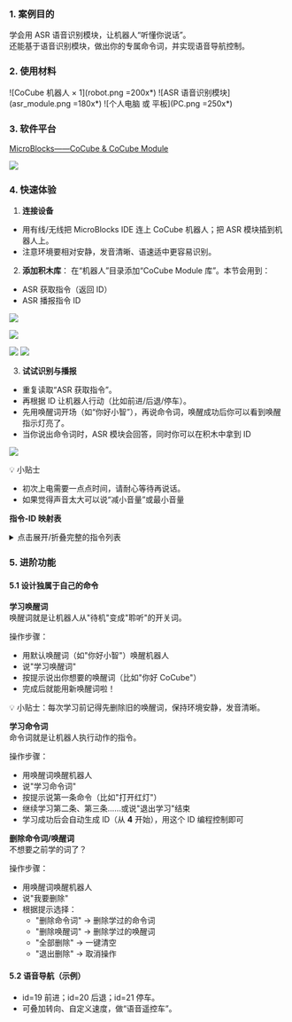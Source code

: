 ### 1. 案例目的

学会用 ASR 语音识别模块，让机器人“听懂你说话”。  
还能基于语音识别模块，做出你的专属命令词，并实现语音导航控制。

### 2. 使用材料

![CoCube 机器人 × 1](robot.png =200x*)
![ASR 语音识别模块](asr_module.png =180x*)
![个人电脑 或 平板](PC.png =250x*)

### 3. 软件平台

[MicroBlocks——CoCube & CoCube Module](https://microblocksfun.cn/run/microblocks.html#scripts=GP%20Scripts%0Adepends%20%27CoCube%27%20%27CoCube%20Module%27)

![](image-2.png)

### 4. 快速体验

1) **连接设备**  
- 用有线/无线把 MicroBlocks IDE 连上 CoCube 机器人；把 ASR 模块插到机器人上。  
- 注意环境要相对安静，发音清晰、语速适中更容易识别。

2) **添加积木库**：
在“机器人”目录添加“CoCube Module 库”。本节会用到：  
  - ASR 获取指令（返回 ID）  
  - ASR 播报指令 ID
  
![](image-1.png)

![](image.png)

![](scriptImage3526174.png)
![](scriptImage3536060.png)

3) **试试识别与播报**
- 重复读取“ASR 获取指令”。  
- 再根据 ID 让机器人行动（比如前进/后退/停车）。  
- 先用唤醒词开场（如“你好小智”），再说命令词，唤醒成功后你可以看到唤醒指示灯亮了。
- 当你说出命令词时，ASR 模块会回答，同时你可以在积木中拿到 ID

![](scriptImage3963949.png)

💡 小贴士  
- 初次上电需要一点点时间，请耐心等待再说话。  
- 如果觉得声音太大可以说“减小音量”或最小音量

**指令-ID 映射表**
<details>
<summary>点击展开/折叠完整的指令列表</summary>

| ID | 命令词       | 功能类型 | 播报语句 |
|----------|--------------|----------|----------|
| 1        | 学习的唤醒词 | 唤醒词   | 我在     |
| 2        | 你好小智     | 唤醒词   | 我在     |
| 3        | 小智你好     | 唤醒词   | 我在     |
| 4        | 第一个自定义 | 命令词   | 好的     |
| 5        | 第二个自定义 | 命令词   | 好的     |
| 6        | 第三个自定义 | 命令词   | 好的     |
| 7        | 第四个自定义 | 命令词   | 好的     |
| 8        | 第五个自定义 | 命令词   | 好的     |
| 9        | 第六个自定义 | 命令词   | 好的     |
| 10       | 第七个自定义 | 命令词   | 好的     |
| 11       | 第八个自定义 | 命令词   | 好的     |
| 12       | 第九个自定义 | 命令词   | 好的     |
| 13       | 第十个自定义 | 命令词   | 好的     |
| 14       | 第十一自定义 | 命令词   | 好的     |
| 15       | 第十二自定义 | 命令词   | 好的     |
| 16       | 第十三自定义 | 命令词   | 好的     |
| 17       | 第十四自定义 | 命令词   | 好的     |
| 18       | 第十五自定义 | 命令词   | 好的     |
| 19       | 前进         | 命令词   | 开始前进 |
| 20       | 后退         | 命令词   | 开始后退 |
| 21       | 停车         | 命令词   | 已停车   |
| 22       | 左转九十度   | 命令词   | 左转九十度 |
| 23       | 左转四十五度 | 命令词   | 左转四十五度 |
| 24       | 左转三十度   | 命令词   | 左转三十度 |
| 25       | 右转九十度   | 命令词   | 右转九十度 |
| 26       | 右转四十五度 | 命令词   | 右转四十五度 |
| 27       | 右转三十度   | 命令词   | 右转三十度 |
| 28       | 加速一档     | 命令词   | 已加速   |
| 29       | 减速一档     | 命令词   | 已减速   |
| 30       | 打开车灯     | 命令词   | 车灯已打开 |
| 31       | 关闭车灯     | 命令词   | 车灯已关闭 |
| 32       | 巡线模式     | 命令词   | 已进入+巡线模式 |
| 33       | 追光模式     | 命令词   | 已进入+追光模式 |
| 34       | 蓝牙控制模式 | 命令词   | 已进入+蓝牙控制模式 |
| 35       | 避障模式     | 命令词   | 已进入+避障模式 |
| 36       | 人脸识别     | 命令词   | 已进入+人脸识别模式 |
| 37       | 物体追踪     | 命令词   | 已进入+物体追踪模式 |
| 38       | 物体识别     | 命令词   | 已进入+物体识别模式 |
| 39       | 巡线追踪     | 命令词   | 已进入+巡线追踪模式 |
| 40       | 颜色识别     | 命令词   | 已进入+颜色识别模块 |
| 41       | 标签识别     | 命令词   | 已进入+标签识别模式 |
| 42       | 物体分类     | 命令词   | 已进入+物体分类模式 |
| 43       | 二维码识别   | 命令词   | 已进入+二维码识别模式 |
| 44       | 清除屏幕     | 命令词   | 已清除屏幕 |
| 45       | 学习一次     | 命令词   | 开始学习 |
| 46       | 遗忘         | 命令词   | 已遗忘   |
| 47       | 加载模型     | 命令词   | 模型加载中 |
| 48       | 保存模型     | 命令词   | 模型已保存 |
| 49       | 拍照并保存   | 命令词   | 拍照完成 |
| 50       | 保存并返回   | 命令词   | 已保存   |
| 51       | 显示数字零   | 命令词   | 好的     |
| 52       | 显示数字一   | 命令词   | 好的     |
| 53       | 显示数字二   | 命令词   | 好的     |
| 54       | 显示数字三   | 命令词   | 好的     |
| 55       | 显示数字四   | 命令词   | 好的     |
| 56       | 显示数字五   | 命令词   | 好的     |
| 57       | 显示数字六   | 命令词   | 好的     |
| 58       | 显示数字七   | 命令词   | 好的     |
| 59       | 显示数字八   | 命令词   | 好的     |
| 60       | 显示数字九   | 命令词   | 好的     |
| 61       | 显示笑脸     | 命令词   | 好的     |
| 62       | 显示哭脸     | 命令词   | 好的     |
| 63       | 显示爱心     | 命令词   | 好的     |
| 64       | 读取当前位置 | 命令词   | 读取中   |
| 65       | 读取环境光   | 命令词   | 读取中   |
| 66       | 读取指南针   | 命令词   | 读取中   |
| 67       | 读取温度     | 命令词   | 读取中   |
| 68       | 读取加速度   | 命令词   | 读取中   |
| 69       | 读取声音强度 | 命令词   | 读取中   |
| 70       | 读取按键A    | 命令词   | 读取中   |
| 71       | 读取按键B    | 命令词   | 读取中   |
| 72       | 打开摄像头   | 命令词   | 摄像头已打开 |
| 73       | 关闭摄像头   | 命令词   | 摄像头已关闭 |
| 74       | 打开风扇     | 命令词   | 风扇已打开 |
| 75       | 关闭风扇     | 命令词   | 风扇已关闭 |
| 76       | 风速一档     | 命令词   | 一档启动 |
| 77       | 风速二档     | 命令词   | 二档启动 |
| 78       | 风速三档     | 命令词   | 三档启动 |
| 79       | 开启摇头     | 命令词   | 开始摇头 |
| 80       | 停止摇头     | 命令词   | 停止摇头 |
| 81       | 归位         | 命令词   | 正在归位 |
| 82       | 打开夹爪     | 命令词   | 夹爪已打开 |
| 83       | 关闭夹爪     | 命令词   | 夹爪已关闭 |
| 84       | 打开蜂鸣器   | 命令词   | 蜂鸣器已打开 |
| 85       | 关闭蜂鸣器   | 命令词   | 蜂鸣器已关闭 |
| 86       | 打开喇叭     | 命令词   | 喇叭已打开 |
| 87       | 关闭喇叭     | 命令词   | 喇叭已关闭 |
| 88       | 播放音乐     | 命令词   | 开始播放 |
| 89       | 停止播放     | 命令词   | 停止播放 |
| 90       | 上一曲       | 命令词   | 切换上一曲 |
| 91       | 下一曲       | 命令词   | 切换下一曲 |
| 92       | 单曲循环     | 命令词   | 单曲循环 |
| 93       | 列表循环     | 命令词   | 列表循环 |
| 94       | 随机播放     | 命令词   | 随机播放 |
| 95       | 增大音量     | 增大音量 | 音量已增大 |
| 96       | 减小音量     | 减小音量 | 音量已减小 |
| 97       | 最大音量     | 最大音量 | 音量已最大 |
| 98       | 最小音量     | 最小音量 | 音量已最小 |
| 99       | 中等音量     | 中等音量 | 中等音量 |
| 100      | 开播报       | 开播报   | 开启播报功能 |
| 101      | 关播报       | 关播报   | 关闭播报功能 |
| 102      | 打开灯光     | 命令词   | 灯光已开 |
| 103      | 关闭灯光     | 命令词   | 灯光已关 |
| 104      | 调高亮度     | 命令词   | 亮度调高 |
| 105      | 调低亮度     | 命令词   | 亮度调低 |
| 106      | 最高亮度     | 命令词   | 最高亮度 |
| 107      | 最低亮度     | 命令词   | 最低亮度 |
| 108      | 调高色温     | 命令词   | 色温调高 |
| 109      | 调低色温     | 命令词   | 色温调低 |
| 110      | 日光模式     | 命令词   | 日光模式 |
| 111      | 月光模式     | 命令词   | 月光模式 |
| 112      | 设置为红色   | 命令词   | 已设红色 |
| 113      | 设置为橙色   | 命令词   | 已设橙色 |
| 114      | 设置为黄色   | 命令词   | 已设黄色 |
| 115      | 设置为绿色   | 命令词   | 已设绿色 |
| 116      | 设置为青色   | 命令词   | 已设青色 |
| 117      | 设置为蓝色   | 命令词   | 已设蓝色 |
| 118      | 设置为紫色   | 命令词   | 已设紫色 |
| 119      | 设置为白色   | 命令词   | 已设白色 |
| 120      | 打开空调     | 命令词   | 空调已开 |
| 121      | 关闭空调     | 命令词   | 空调已关 |
| 122      | 温度调高     | 命令词   | 温度调高 |
| 123      | 温度调低     | 命令词   | 温度调低 |
| 124      | 制冷模式     | 命令词   | 制冷模式 |
| 125      | 制热模式     | 命令词   | 制热模式 |
| 126      | 自动模式     | 命令词   | 自动模式 |
| 127      | 除湿模式     | 命令词   | 除湿模式 |
| 128      | 通风模式     | 命令词   | 通风模式 |
| 129      | 打开上下扫风 | 命令词   | 上下扫风 |
| 130      | 关闭上下扫风 | 命令词   | 停止扫风 |
| 131      | 打开左右扫风 | 命令词   | 左右扫风 |
| 132      | 关闭左右扫风 | 命令词   | 停止扫风 |
| 133      | 打开窗户     | 命令词   | 窗户已开 |
| 134      | 关闭窗户     | 命令词   | 窗户已关 |
| 135      | 打开窗帘     | 命令词   | 窗帘已开 |
| 136      | 关闭窗帘     | 命令词   | 窗帘已关 |
| 137      | 开门         | 命令词   | 门已打开 |
| 138      | 关门         | 命令词   | 门已关闭 |

</details>


### 5. 进阶功能

#### 5.1 设计独属于自己的命令

**学习唤醒词**  
唤醒词就是让机器人从"待机"变成"聆听"的开关词。

操作步骤：
- 用默认唤醒词（如"你好小智"）唤醒机器人
- 说"学习唤醒词"
- 按提示说出你想要的唤醒词（比如"你好 CoCube"）
- 完成后就能用新唤醒词啦！

💡 小贴士：每次学习前记得先删除旧的唤醒词，保持环境安静，发音清晰。

**学习命令词**  
命令词就是让机器人执行动作的指令。

操作步骤：
- 用唤醒词唤醒机器人
- 说"学习命令词"
- 按提示说第一条命令（比如"打开红灯"）
- 继续学习第二条、第三条……或说"退出学习"结束
- 学习成功后会自动生成 ID（从 **4** 开始），用这个 ID 编程控制即可

**删除命令词/唤醒词**  
不想要之前学的词了？

操作步骤：
- 用唤醒词唤醒机器人
- 说"我要删除"
- 根据提示选择：
  - "删除命令词" → 删除学过的命令词
  - "删除唤醒词" → 删除学过的唤醒词
  - "全部删除" → 一键清空
  - "退出删除" → 取消操作

#### 5.2 语音导航（示例）  
- id=19 前进；id=20 后退；id=21 停车。  
- 可叠加转向、自定义速度，做“语音遥控车”。

